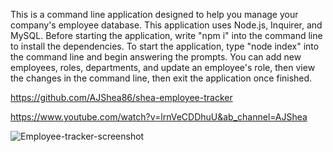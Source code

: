 This is a command line application designed to help you manage your company's employee database. This application uses Node.js, Inquirer, and MySQL. Before starting the application, write "npm i" into the command line to install the dependencies. To start the application, type "node index" into the command line and begin answering the prompts. You can add new employees, roles, departments, and update an employee's role, then view the changes in the command line, then exit the application once finished. 

https://github.com/AJShea86/shea-employee-tracker

https://www.youtube.com/watch?v=lrnVeCDDhuU&ab_channel=AJShea

![Employee-tracker-screenshot](https://user-images.githubusercontent.com/97988155/158730349-123ab9b4-f01b-4cd0-bb2e-7d9a9bcb7253.png)
